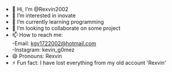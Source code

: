 - 👋 Hi, I’m @Rexvin2002
- 👀 I’m interested in inovate
- 🌱 I’m currently learning programming
- 💞️ I’m looking to collaborate on some project
- 📫 How to reach me: <br>
      -Email: kgv1722002@hotmail.com <br>
      -Instagram: kevin_g0mez
- 😄 Pronouns: Rexvin
- ⚡ Fun fact: I have lost everything from my old account 'Rexvin'

<!---
Rexvin2002/Rexvin2002 is a ✨ special ✨ repository because its `README.md` (this file) appears on your GitHub profile.
You can click the Preview link to take a look at your changes.
--->
